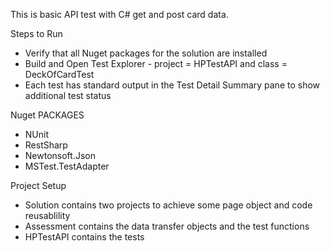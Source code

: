 This is basic API test with C# get and post card data.

Steps to Run

- Verify that all Nuget packages for the solution are installed
- Build and Open Test Explorer - project = HPTestAPI and class = DeckOfCardTest
- Each test has standard output in the Test Detail Summary pane to show additional test status

Nuget PACKAGES

- NUnit
- RestSharp
- Newtonsoft.Json
- MSTest.TestAdapter

Project Setup
- Solution contains two projects to achieve some page object and code reusablility
- Assessment contains the data transfer objects and the test functions
- HPTestAPI contains the tests